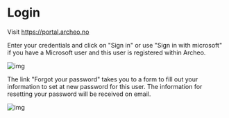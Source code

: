 # Login

Visit <https://portal.archeo.no>

Enter your credentials and click on "Sign in" or use "Sign in with microsoft" if you have a Microsoft user and this user is registered within Archeo. 

![img](https://archeodocstorage.blob.core.windows.net/images/GettingStarted-Login.png)

The link "Forgot your password" takes you to a form to fill out your information to set at new password for this user. The information for resetting your password will be received on email.

![img](https://archeodocstorage.blob.core.windows.net/images/Login-ForgotPassword.png)
